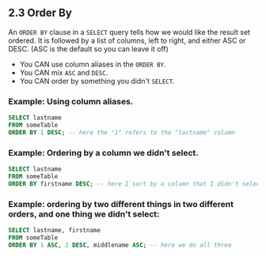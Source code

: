 ## 2.3 Order By
An ```ORDER BY``` clause in a ```SELECT``` query tells how we would like the result set ordered. It is followed by a list of columns, left to right, and either ASC or DESC. (ASC is the default so you can leave it off)
* You CAN use column aliases in the ```ORDER BY```.
* You CAN mix ```ASC``` and ```DESC```. 
* You CAN order by something you didn't ```SELECT```.

### Example: Using column aliases.
```sql
SELECT lastname
FROM someTable
ORDER BY 1 DESC; -- here the "1" refers to the "lastname" column
```

### Example: Ordering by a column we didn't select.
```sql
SELECT lastname
FROM someTable
ORDER BY firstname DESC; -- here I sort by a column that I didn't select
```

### Example: ordering by two different things in two different orders, and one thing we didn't select:
```sql
SELECT lastname, firstname
FROM someTable
ORDER BY 1 ASC, 2 DESC, middlename ASC; -- here we do all three
```
